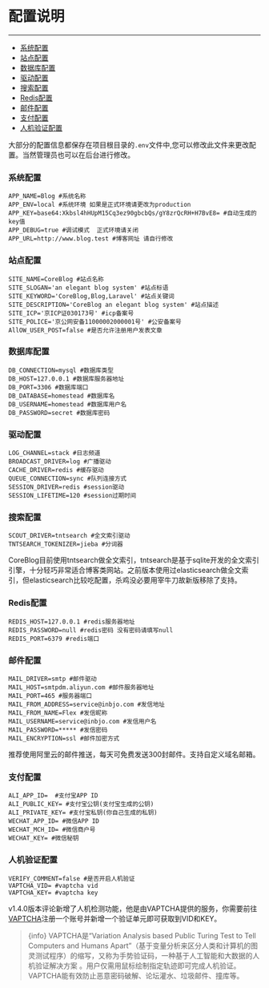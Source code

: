 # 配置说明

---
- [系统配置](#system)
- [站点配置](#site)
- [数据库配置](#database)
- [驱动配置](#driver)
- [搜索配置](#search)
- [Redis配置](#redis)
- [邮件配置](#mail)
- [支付配置](#pay)
- [人机验证配置](#vaptcha)

大部分的配置信息都保存在项目根目录的`.env`文件中,您可以修改此文件来更改配置。当然管理员也可以在后台进行修改。

<a name="system"></a>
### 系统配置
```text
APP_NAME=Blog #系统名称
APP_ENV=local #系统环境 如果是正式环境请更改为production
APP_KEY=base64:Xkbsl4hHUpM15Cq3ez90gbcbQs/gY8zrQcRH+H7BvE8= #自动生成的key值 
APP_DEBUG=true #调试模式  正式环境请关闭
APP_URL=http://www.blog.test #博客网址 请自行修改
```

<a name="site"></a>
### 站点配置
```text
SITE_NAME=CoreBlog #站点名称
SITE_SLOGAN='an elegant blog system' #站点标语
SITE_KEYWORD='CoreBlog,Blog,Laravel' #站点关键词
SITE_DESCRIPTION='CoreBlog an elegant blog system' #站点描述
SITE_ICP='京ICP证030173号' #icp备案号
SITE_POLICE='京公网安备11000002000001号' #公安备案号
AllOW_USER_POST=false #是否允许注册用户发表文章
```

<a name="database"></a>
### 数据库配置
```text
DB_CONNECTION=mysql #数据库类型
DB_HOST=127.0.0.1 #数据库服务器地址
DB_PORT=3306 #数据库端口
DB_DATABASE=homestead #数据库名
DB_USERNAME=homestead #数据库用户名
DB_PASSWORD=secret #数据库密码
```

<a name="driver"></a>
### 驱动配置
```text
LOG_CHANNEL=stack #日志频道
BROADCAST_DRIVER=log #广播驱动
CACHE_DRIVER=redis #缓存驱动
QUEUE_CONNECTION=sync #队列连接方式
SESSION_DRIVER=redis #session驱动
SESSION_LIFETIME=120 #session过期时间
```

<a name="search"></a>
### 搜索配置
```text
SCOUT_DRIVER=tntsearch #全文索引驱动
TNTSEARCH_TOKENIZER=jieba #分词器
```
CoreBlog目前使用tntsearch做全文索引，tntsearch是基于sqlite开发的全文索引引擎，十分轻巧非常适合博客类网站。之前版本使用过elasticsearch做全文索引，但elasticsearch比较吃配置，杀鸡没必要用宰牛刀故新版移除了支持。

<a name="redis"></a>
### Redis配置
```text
REDIS_HOST=127.0.0.1 #redis服务器地址
REDIS_PASSWORD=null #redis密码 没有密码请填写null
REDIS_PORT=6379 #redis端口
```

<a name="mail"></a>
### 邮件配置
```text
MAIL_DRIVER=smtp #邮件驱动
MAIL_HOST=smtpdm.aliyun.com #邮件服务器地址
MAIL_PORT=465 #服务器端口
MAIL_FROM_ADDRESS=service@inbjo.com #发信地址
MAIL_FROM_NAME=Flex #发信昵称
MAIL_USERNAME=service@inbjo.com #发信用户名
MAIL_PASSWORD=***** #发信密码
MAIL_ENCRYPTION=ssl #邮件加密方式
```
推荐使用阿里云的邮件推送，每天可免费发送300封邮件。支持自定义域名邮箱。

<a name="pay"></a>
### 支付配置
```text
ALI_APP_ID=  #支付宝APP ID
ALI_PUBLIC_KEY= #支付宝公钥(支付宝生成的公钥)
ALI_PRIVATE_KEY= #支付宝私钥(你自己生成的私钥)
WECHAT_APP_ID= #微信APP ID
WECHAT_MCH_ID= #微信商户号
WECHAT_KEY= #微信秘钥
```

<a name="vaptcha"></a>
### 人机验证配置
```text
VERIFY_COMMENT=false #是否开启人机验证
VAPTCHA_VID= #vaptcha vid
VAPTCHA_KEY= #vaptcha key
```
v1.4.0版本评论新增了人机检测功能，他是由VAPTCHA提供的服务，你需要前往[VAPTCHA](https://www.vaptcha.com/)注册一个账号并新增一个验证单元即可获取到VID和KEY。  
> {info} VAPTCHA是“Variation Analysis based Public Turing Test to Tell Computers and Humans Apart”（基于变量分析来区分人类和计算机的图灵测试程序）的缩写，又称为手势验证码，一种基于人工智能和大数据的人机验证解决方案 。用户仅需用鼠标绘制指定轨迹即可完成人机验证。VAPTCHA能有效防止恶意密码破解、论坛灌水、垃圾邮件、撞库等。
